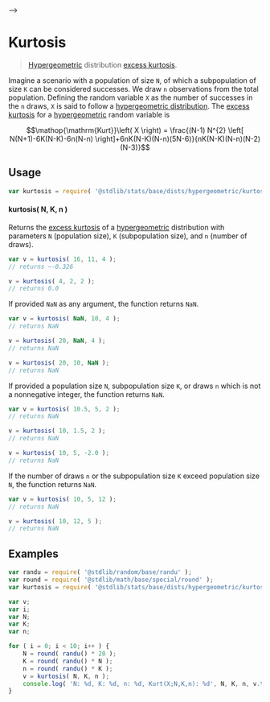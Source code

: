     

-->

# Kurtosis

> [Hypergeometric][hypergeometric-distribution] distribution [excess kurtosis][kurtosis].

<!-- Section to include introductory text. Make sure to keep an empty line after the intro `section` element and another before the `/section` close. -->

<section class="intro">

Imagine a scenario with a population of size `N`, of which a subpopulation of size `K` can be considered successes. We draw `n` observations from the total population. Defining the random variable `X` as the number of successes in the `n` draws, `X` is said to follow a [hypergeometric distribution][hypergeometric-distribution]. The [excess kurtosis][kurtosis] for a [hypergeometric][hypergeometric-distribution] random variable is

<!-- <equation class="equation" label="eq:hypergeometric_kurtosis" align="center" raw="\operatorname{Kurt}\left( X \right) = \frac{(N-1) N^{2} \left[ N(N+1)-6K(N-K)-6n(N-n) \right]+6nK(N-K)(N-n)(5N-6)}{nK(N-K)(N-n)(N-2)(N-3)}" alt="Excess kurtosis for a hypergeometric distribution."> -->

```math
\mathop{\mathrm{Kurt}}\left( X \right) = \frac{(N-1) N^{2} \left[ N(N+1)-6K(N-K)-6n(N-n) \right]+6nK(N-K)(N-n)(5N-6)}{nK(N-K)(N-n)(N-2)(N-3)}
```

<!-- <div class="equation" align="center" data-raw-text="\operatorname{Kurt}\left( X \right) = \frac{(N-1) N^{2} \left[ N(N+1)-6K(N-K)-6n(N-n) \right]+6nK(N-K)(N-n)(5N-6)}{nK(N-K)(N-n)(N-2)(N-3)}" data-equation="eq:hypergeometric_kurtosis">
    <img src="https://cdn.jsdelivr.net/gh/stdlib-js/stdlib@591cf9d5c3a0cd3c1ceec961e5c49d73a68374cb/lib/node_modules/@stdlib/stats/base/dists/hypergeometric/kurtosis/docs/img/equation_hypergeometric_kurtosis.svg" alt="Excess kurtosis for a hypergeometric distribution.">
    <br>
</div> -->

<!-- </equation> -->

</section>

<!-- /.intro -->

<!-- Package usage documentation. -->

<section class="usage">

## Usage

```javascript
var kurtosis = require( '@stdlib/stats/base/dists/hypergeometric/kurtosis' );
```

#### kurtosis( N, K, n )

Returns the [excess kurtosis][kurtosis] of a [hypergeometric][hypergeometric-distribution] distribution with parameters `N` (population size), `K` (subpopulation size), and `n` (number of draws).

```javascript
var v = kurtosis( 16, 11, 4 );
// returns ~-0.326

v = kurtosis( 4, 2, 2 );
// returns 0.0
```

If provided `NaN` as any argument, the function returns `NaN`.

```javascript
var v = kurtosis( NaN, 10, 4 );
// returns NaN

v = kurtosis( 20, NaN, 4 );
// returns NaN

v = kurtosis( 20, 10, NaN );
// returns NaN
```

If provided a population size `N`, subpopulation size `K`, or draws `n` which is not a nonnegative integer, the function returns `NaN`.

```javascript
var v = kurtosis( 10.5, 5, 2 );
// returns NaN

v = kurtosis( 10, 1.5, 2 );
// returns NaN

v = kurtosis( 10, 5, -2.0 );
// returns NaN
```

If the number of draws `n` or the subpopulation size `K` exceed population size `N`, the function returns `NaN`.

```javascript
var v = kurtosis( 10, 5, 12 );
// returns NaN

v = kurtosis( 10, 12, 5 );
// returns NaN
```

</section>

<!-- /.usage -->

<!-- Package usage notes. Make sure to keep an empty line after the `section` element and another before the `/section` close. -->

<section class="notes">

</section>

<!-- /.notes -->

<!-- Package usage examples. -->

<section class="examples">

## Examples

<!-- eslint no-undef: "error" -->

```javascript
var randu = require( '@stdlib/random/base/randu' );
var round = require( '@stdlib/math/base/special/round' );
var kurtosis = require( '@stdlib/stats/base/dists/hypergeometric/kurtosis' );

var v;
var i;
var N;
var K;
var n;

for ( i = 0; i < 10; i++ ) {
    N = round( randu() * 20 );
    K = round( randu() * N );
    n = round( randu() * K );
    v = kurtosis( N, K, n );
    console.log( 'N: %d, K: %d, n: %d, Kurt(X;N,K,n): %d', N, K, n, v.toFixed( 4 ) );
}
```

</section>

<!-- /.examples -->

<!-- Section to include cited references. If references are included, add a horizontal rule *before* the section. Make sure to keep an empty line after the `section` element and another before the `/section` close. -->

<section class="references">

</section>

<!-- /.references -->

<!-- Section for related `stdlib` packages. Do not manually edit this section, as it is automatically populated. -->

<section class="related">

</section>

<!-- /.related -->

<!-- Section for all links. Make sure to keep an empty line after the `section` element and another before the `/section` close. -->

<section class="links">

[hypergeometric-distribution]: https://en.wikipedia.org/wiki/Hypergeometric_distribution

[kurtosis]: https://en.wikipedia.org/wiki/Kurtosis

</section>

<!-- /.links -->
